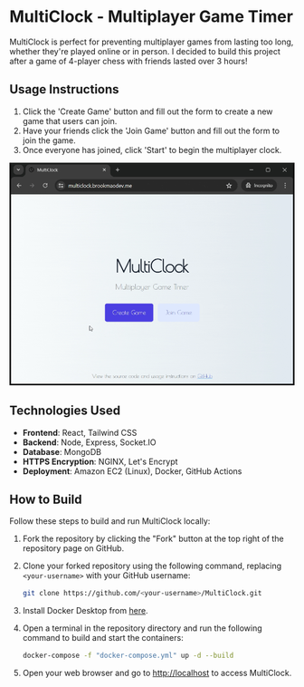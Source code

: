# MultiClock - Multiplayer Game Timer

MultiClock is perfect for preventing multiplayer games from lasting too long, whether they're played online or in person. I decided to build this project after a game of 4-player chess with friends lasted over 3 hours!

## Usage Instructions

1. Click the 'Create Game' button and fill out the form to create a new game that users can join.
2. Have your friends click the 'Join Game' button and fill out the form to join the game.
3. Once everyone has joined, click 'Start' to begin the multiplayer clock.

![Demo](demo.gif)

## Technologies Used

- **Frontend**: React, Tailwind CSS
- **Backend**: Node, Express, Socket.IO
- **Database**: MongoDB
- **HTTPS Encryption**: NGINX, Let's Encrypt
- **Deployment**: Amazon EC2 (Linux), Docker, GitHub Actions

## How to Build

Follow these steps to build and run MultiClock locally:

1. Fork the repository by clicking the "Fork" button at the top right of the repository page on GitHub.

2. Clone your forked repository using the following command, replacing `<your-username>` with your GitHub username:

   ```bash
   git clone https://github.com/<your-username>/MultiClock.git
   ```

3. Install Docker Desktop from [here](https://www.docker.com/products/docker-desktop/).

4. Open a terminal in the repository directory and run the following command to build and start the containers:

   ```bash
   docker-compose -f "docker-compose.yml" up -d --build
   ```

5. Open your web browser and go to [http://localhost](http://localhost) to access MultiClock.
